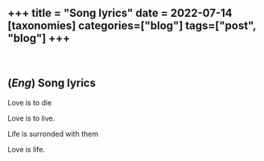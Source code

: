 +++
title = "Song lyrics"
date = 2022-07-14
[taxonomies]
categories=["blog"]
tags=["post", "blog"]
+++
---
<br>

## (*Eng*) Song lyrics
Love is to die

Love is to live.

Life is surronded with them

Love is life.